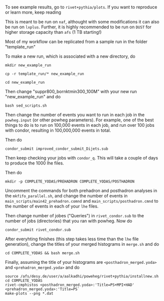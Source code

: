 To see example results, go to `rivet+pythia/plots`. If you want to reproduce or learn more, keep reading


This is meant to be run on `naf`, althought with some modifications it can also be run on `lxplus`. Further, it is highly recommended to be run on `DUST` for higher storage capacity than `afs` (1 TB starting!)

Most of my workflow can be replicated from a sample run in the folder "template_run"

To make a new run, which is associated with a new directory, do

`mkdir new_example_run`

`cp -r template_run/* new_example_run`

`cd new_example_run`

Then change "suppr800_bornktmin300_100M" with your new run "new_example_run" and do

`bash sed_scripts.sh`

Then change the number of events you want to run in each job in the `powheg.input` (or other powheg parameters). For example, one of the best things to do is 
to run on 100,000 events in each job, and run over 100 jobs with condor, resulting in 100,000,000 events in total.

Then do

`condor_submit improved_condor_submit_Dijets.sub`

Then keep checking your jobs with `condor_q`. This will take a couple of days to produce the 1000 lhe files.

Then do 

`mkdir -p COMPLETE_YODAS/PREHADRON COMPLETE_YODAS/POSTHADRON`

Uncomment the commands for both prehadron and posthadron analyses in the `mkfifo_parallel.sh`, and change the number of events in `main_scripts/main42_prehadron.comnd` and `main_scripts/posthadron.cmnd` to the number of events in each of your `lhe` files.

Then change number of jobes ("Queries") in `rivet_condor.sub` to the number of jobs (directories) that you ran with powheg. Now do

`condor_submit rivet_condor.sub`

After everyhting finishes (this step takes less time than the `lhe` file generation), change the titles of your merged histograms in `merge.sh` and do

`cd COMPLETE_YODAS && bash merge.sh`


Finally, assuming the title of your histograms are `<posthadron_merged.yoda>` and `<prehadron_merged.yoda>`  and do

```
source /afs/desy.de/user/a/aalkadhi/poweheg/rivet+pythia/installnew.sh
cd COMPLETE_YODAS
rivet-cmphistos <posthadron_merged.yoda>:'Title=PS+MPI+HAD' <prehadron_merged.yoda>:'Title=PS`
make-plots --png *.dat
```



